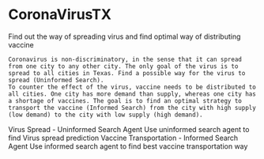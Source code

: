 # CoronaVirusTX
Find out the way of spreading virus and find optimal way of distributing vaccine


    Coronavirus is non-discriminatory, in the sense that it can spread from one city to any other city. The only goal of the virus is to spread to all cities in Texas. Find a possible way for the virus to spread (Uninformed Search).
    To counter the effect of the virus, vaccine needs to be distributed to all cities. One city has more demand than supply, whereas one city has a shortage of vaccines. The goal is to find an optimal strategy to transport the vaccine (Informed Search) from the city with high supply (low demand) to the city with low supply (high demand).

Virus Spread - Uninformed Search Agent
  Use uninformed search agent to find Virus spread prediction
Vaccine Transportation - Informed Search Agent
  Use informed search agent to find best vaccine transportation way

